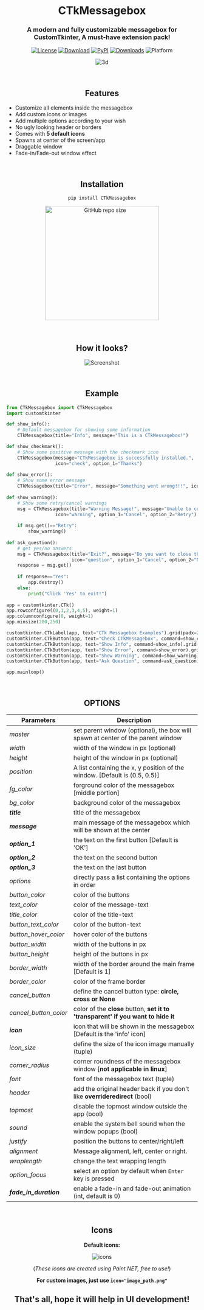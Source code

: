 <h1 align="center">CTkMessagebox</h1>

<h3 align="center">A modern and fully customizable messagebox for CustomTkinter, A must-have extension pack!</h3>

<div align="center">
    
  <a href="https://creativecommons.org/publicdomain/zero/1.0/">![License](https://img.shields.io/badge/License-CC0_1.0-blue)</a>
  <a href="https://github.com/Akascape/CTkMessagebox/archive/refs/heads/main.zip">![Download](https://img.shields.io/badge/Source_Code-Download-blue)</a>
  [![PyPI](https://img.shields.io/pypi/v/CTkMessagebox?style=flat)](https://pypi.org/project/CTkMessagebox)
  [![Downloads](https://static.pepy.tech/badge/ctkmessagebox)](https://pepy.tech/project/ctkmessagebox)
  ![Platform](https://img.shields.io/powershellgallery/p/Pester?color=blue)
</div>


<div align="center">

![3d](https://github.com/Akascape/CTkMessagebox/assets/89206401/cce577fc-6426-4c09-96f9-ede88caf7784)

</div>

<br>

<h2 align="center"> Features </h2>

- Customize all elements inside the messagebox
- Add custom icons or images
- Add multiple options according to your wish
- No ugly looking header or borders
- Comes with **5 default icons**
- Spawns at center of the screen/app
- Draggable window
- Fade-in/Fade-out window effect

<br>

<h2 align="center"> Installation </h2>

<div align="center">

```
pip install CTkMessagebox
```

[<img alt="GitHub repo size" src="https://img.shields.io/github/repo-size/Akascape/CTkMessagebox?&color=green&label=Source%20Code&logo=Python&logoColor=yellow&style=for-the-badge"  width="300">](https://github.com/Akascape/CTkMessagebox/archive/refs/heads/main.zip)


</div>

<p align="center"> 
    
<br>

<h2 align="center"> How it looks? </h2>

<div align="center">

![Screenshot](https://user-images.githubusercontent.com/89206401/221258593-75058878-b598-40c3-828a-1d44a6cefb73.jpg)

</div>

<br>

<h2 align="center"> Example </h2>

```python
from CTkMessagebox import CTkMessagebox
import customtkinter

def show_info():
    # Default messagebox for showing some information
    CTkMessagebox(title="Info", message="This is a CTkMessagebox!")

def show_checkmark():
    # Show some positive message with the checkmark icon
    CTkMessagebox(message="CTkMessagebox is successfully installed.",
                  icon="check", option_1="Thanks")
    
def show_error():
    # Show some error message
    CTkMessagebox(title="Error", message="Something went wrong!!!", icon="error")
    
def show_warning():
    # Show some retry/cancel warnings
    msg = CTkMessagebox(title="Warning Message!", message="Unable to connect!",
                  icon="warning", option_1="Cancel", option_2="Retry")
    
    if msg.get()=="Retry":
        show_warning()
        
def ask_question():
    # get yes/no answers
    msg = CTkMessagebox(title="Exit?", message="Do you want to close the program?",
                        icon="question", option_1="Cancel", option_2="No", option_3="Yes")
    response = msg.get()
    
    if response=="Yes":
        app.destroy()       
    else:
        print("Click 'Yes' to exit!")
              
app = customtkinter.CTk()
app.rowconfigure((0,1,2,3,4,5), weight=1)
app.columnconfigure(0, weight=1)
app.minsize(200,250)

customtkinter.CTkLabel(app, text="CTk Messagebox Examples").grid(padx=20)
customtkinter.CTkButton(app, text="Check CTkMessagebox", command=show_checkmark).grid(padx=20, pady=10, sticky="news")
customtkinter.CTkButton(app, text="Show Info", command=show_info).grid(padx=20, pady=10, sticky="news")
customtkinter.CTkButton(app, text="Show Error", command=show_error).grid(padx=20, pady=10, sticky="news")
customtkinter.CTkButton(app, text="Show Warning", command=show_warning).grid(padx=20, pady=10, sticky="news")
customtkinter.CTkButton(app, text="Ask Question", command=ask_question).grid(padx=20, pady=(10,20), sticky="news")

app.mainloop()

```

<br>

<h2 align="center"> OPTIONS </h2>

<div align="center">

  | Parameters  | Description |
  | -------- | ----------- |
  | _master_ | set parent window (optional), the box will spawn at center of the parent window |
  | _width_ | width of the window in px (optional) |
  | _height_ | height of the window in px (optional) |
  | _position_ | A list containing the x, y position of the window. [Default is (0.5, 0.5)]
  | _fg_color_ | forground color of the messagebox [middle portion] |
  | _bg_color_  | background color of the messagebox |
  | **_title_** | title of the messagebox |
  | **_message_** | main message of the messagebox which will be shown at the center |
  | **_option_1_** | the text on the first button [Default is 'OK'] |
  | **_option_2_** | the text on the second button |
  | **_option_3_** | the text on the last button |
  | _options_ | directly pass a list containing the options in order |
  | _button_color_ | color of the buttons |
  | _text_color_ | color of the message-text |
  | _title_color_ | color of the title-text |
  | _button_text_color_ | color of the button-text |
  | _button_hover_color_ | hover color of the buttons |
  | _button_width_ | width of the buttons in px |
  | _button_height_ | height of the buttons in px |
  | _border_width_ | width of the border around the main frame [Default is 1] |
  | _border_color_ | color of the frame border |
  | _cancel_button_ | define the cancel button type: **circle, cross or None** |
  | _cancel_button_color_ | color of the **close** button, **set it to 'transparent' if you want to hide it** |
  | **_icon_** | icon that will be shown in the messagebox [Default is the 'info' icon] |
  | _icon_size_ | define the size of the icon image manually (tuple) |
  | _corner_radius_ | corner roundness of the messagebox window [**not applicable in linux**] |
  | _font_ | font of the messagebox text (tuple) |
  | _header_ | add the original header back if you don't like **overrideredirect** (bool) |
  | _topmost_ | disable the topmost window outside the app (bool) |
  | _sound_ | enable the system bell sound when the window popups (bool) |
  | _justify_ | position the buttons to center/right/left |
  | _alignment_ | Message alignment, left, center or right.
  | _wraplength_ | change the text wrapping length |
  | _option_focus_ | select an option by default when `Enter` key is pressed |
  | **_fade_in_duration_** | enable a fade-in and fade-out animation (int, default is 0)  |

</div>

<br>

<h2 align="center"> Icons </h2>

<div align="center">

**Default icons:**

![icons](https://user-images.githubusercontent.com/89206401/221258403-aafea575-856e-4f4e-b3af-f995785c9879.png)

(*These icons are created using Paint.NET, free to use!*)

**For custom images, just use `icon="image_path.png"`**

## That's all, hope it will help in UI development! 

</div>
